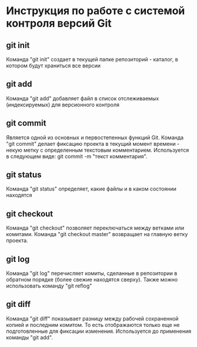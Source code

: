 # Инструкция по работе с системой контроля версий Git

## git init
Команда "git init" создает в текущей папке репозиторий - каталог, в котором будут храниться все версии


## git add
Команда "git add" добавляет файл в список отслеживаемых (индексируемых) для версионного контроля


## git commit
Является одной из основных и первостепенных функций Git.
Команда "git commit" делает фиксацию проекта в текущий момент времени - некую метку с определенным текстовым комментарием. Используется в следующем виде:
git commit -m "текст комментария".

## git status
Команда "git status" определяет, какие файлы и в каком состоянии находятся

## git checkout
Команда "git checkout" позволяет переключаться между ветками или комитами. Команда "git checkout master" возвращает на главную ветку проекта.

## git log
Команда "git log" перечисляет комиты, сделанные в репозитории в обратном порядке (более свежие находятся сверху). Также можно использовать команду "git reflog"

## git diff
Команда "git diff" показывает разницу между рабочей сохраненной копией и последним комитом. То есть отображаются только еще не подготовленные для фиксации изменения. Используется до применения команды "git add".